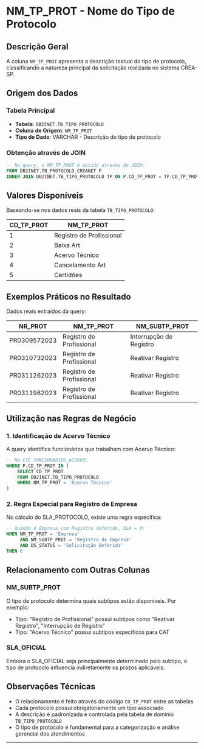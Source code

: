 # NM_TP_PROT - Nome do Tipo de Protocolo

## Descrição Geral

A coluna `NM_TP_PROT` apresenta a descrição textual do tipo de protocolo, classificando a natureza principal da solicitação realizada no sistema CREA-SP.

## Origem dos Dados

### Tabela Principal
- **Tabela**: `DB2INET.TB_TIPO_PROTOCOLO`
- **Coluna de Origem**: `NM_TP_PROT`
- **Tipo de Dado**: VARCHAR - Descrição do tipo de protocolo

### Obtenção através de JOIN

```sql
-- Na query, o NM_TP_PROT é obtido através do JOIN:
FROM DB2INET.TB_PROTOCOLO_CREANET P
INNER JOIN DB2INET.TB_TIPO_PROTOCOLO TP ON P.CD_TP_PROT = TP.CD_TP_PROT
```

## Valores Disponíveis

Baseando-se nos dados reais da tabela `TB_TIPO_PROTOCOLO`:

| CD_TP_PROT | NM_TP_PROT |
|------------|------------|
| 1 | Registro de Profissional |
| 2 | Baixa Art |
| 3 | Acervo Técnico |
| 4 | Cancelamento Art |
| 5 | Certidões |

## Exemplos Práticos no Resultado

Dados reais extraídos da query:

| NR_PROT | NM_TP_PROT | NM_SUBTP_PROT |
|---------|------------|---------------|
| PR0309572023 | Registro de Profissional | Interrupção de Registro |
| PR0310732023 | Registro de Profissional | Reativar Registro |
| PR0311262023 | Registro de Profissional | Reativar Registro |
| PR0311962023 | Registro de Profissional | Reativar Registro |

## Utilização nas Regras de Negócio

### 1. Identificação de Acervo Técnico

A query identifica funcionários que trabalham com Acervo Técnico:

```sql
-- Na CTE FUNCIONARIOS_ACERVO:
WHERE P.CD_TP_PROT IN (
    SELECT CD_TP_PROT 
    FROM DB2INET.TB_TIPO_PROTOCOLO
    WHERE NM_TP_PROT = 'Acervo Técnico'
)
```

### 2. Regra Especial para Registro de Empresa

No cálculo do SLA_PROTOCOLO, existe uma regra específica:

```sql
-- Quando é Empresa com Registro deferido, SLA = 0:
WHEN NM_TP_PROT = 'Empresa' 
     AND NM_SUBTP_PROT = 'Registro de Empresa' 
     AND DS_STATUS = 'Solicitação Deferida' 
THEN 0
```

## Relacionamento com Outras Colunas

### NM_SUBTP_PROT
O tipo de protocolo determina quais subtipos estão disponíveis. Por exemplo:
- Tipo: "Registro de Profissional" possui subtipos como "Reativar Registro", "Interrupção de Registro"
- Tipo: "Acervo Técnico" possui subtipos específicos para CAT

### SLA_OFICIAL
Embora o SLA_OFICIAL seja principalmente determinado pelo subtipo, o tipo de protocolo influencia indiretamente os prazos aplicáveis.

## Observações Técnicas

- O relacionamento é feito através do código `CD_TP_PROT` entre as tabelas
- Cada protocolo possui obrigatoriamente um tipo associado
- A descrição é padronizada e controlada pela tabela de domínio `TB_TIPO_PROTOCOLO`
- O tipo de protocolo é fundamental para a categorização e análise gerencial dos atendimentos

---
